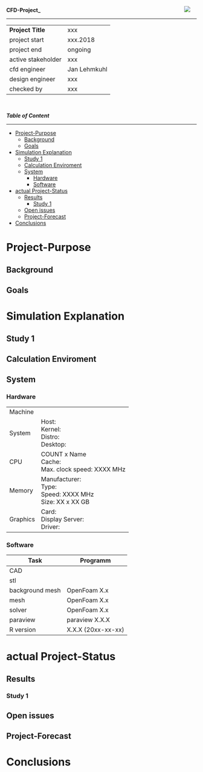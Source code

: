 
<!-- main/short project report with focus to project management -->
<!-- this report refers to the study reports, which contain the detailed simulation information -->


**CFD-Project_**
&emsp; &emsp; &emsp; &emsp; &emsp; &emsp; &emsp; &emsp; &emsp; &emsp; &emsp; &emsp; &emsp; &emsp; &emsp; &emsp; &emsp; &emsp; &emsp; &emsp; &emsp;
![](tools/images/logo.png)

************************************************  
|                   |                                  |
| ----------------- | -------------------------------- |
| **Project Title** | xxx
| project start     | xxx.2018
| project end       | ongoing
| active stakeholder| xxx
| cfd engineer      | Jan Lehmkuhl
| design engineer   | xxx
| checked by        | xxx
<br>  

<!-- example picture for quick project identification -->
<!-- ![](cfd-reports/XXX_001_Rep/Figure001.png)  -->


**_Table of Content_**

**********************  
- [Project-Purpose](#project-purpose)
  - [Background](#background)
  - [Goals](#goals)
- [Simulation Explanation](#simulation-explanation)
  - [Study 1](#study-1)
  - [Calculation Enviroment](#calculation-enviroment)
  - [System](#system)
    - [Hardware](#hardware)
    - [Software](#software)
- [actual Project-Status](#actual-project-status)
  - [Results](#results)
    - [Study 1](#study-1-1)
  - [Open issues](#open-issues)
  - [Project-Forecast](#project-forecast)
- [Conclusions](#conclusions)



Project-Purpose
===================================================================================================

Background
-----------------------------------------------------------------------------------------
<!-- which information is needed to understand the project goals -->
<!-- this should be understand by your sister or even a manager in your company -->


Goals
-----------------------------------------------------------------------------------------
<!-- which goals should be reached within this project -->
<!-- this is not about simulations. simulations are the tools to reach your goals -->
<!-- e.g. optimize the flow in something, understand the physics from something -->
<!-- bulletpoints with max 10 words, more explanations belong to the background -->


Simulation Explanation
===================================================================================================

Study 1
-----------------------------------------------------------------------------------------
<!-- which special information should this study (a specific simulatin) deliver to reach the project goals -->
<!-- only 4 sentences or bulletpoints. The details belong to the study report -->


Calculation Enviroment
-----------------------------------------------------------------------------------------
## System
<!-- Short description of the hard- and hoftware used to create the analysis.  -->
<!-- The objective of this section is to ensure reproducebility of the results for the case of later reruns. -->

### Hardware

|          |                                                                                        |
| -------- | -------------------------------------------------------------------------------------- |
| Machine  | 
| System   | Host: <br> Kernel: <br> Distro:  <br> Desktop: 
| CPU      | COUNT x Name <br> Cache:  <br> Max. clock speed: XXXX MHz 
| Memory   | Manufacturer: <br> Type: <br>  Speed: XXXX MHz <br> Size: XX x XX GB 
| Graphics | Card: <br> Display Server: <br> Driver: 


### Software

| Task              | Programm                                          |
| ----------------- | ------------------------------------------------- |
| CAD               | 
| stl               | 
| background mesh   | OpenFoam X.x
| mesh              | OpenFoam X.x
| solver            | OpenFoam X.x
| paraview          | paraview X.X.X 
| R version         | X.X.X (20xx-xx-xx)



actual Project-Status
===================================================================================================

Results
-----------------------------------------------------------------------------------------
### Study 1
<!-- main results of study 1 as short bulletpoint summary from the study report -->


Open issues
-----------------------------------------------------------------------------------------
<!-- where are not yet solved issues or problems which can threaten the project outcome -->
<!-- e.g. numerics in study 1 are bad, you don't know yet to apply special model features, ... -->


Project-Forecast
-----------------------------------------------------------------------------------------
<!-- next steps and timeframe -->


Conclusions
===================================================================================================
<!-- main outcome of this project in a few bulletpoints -->
